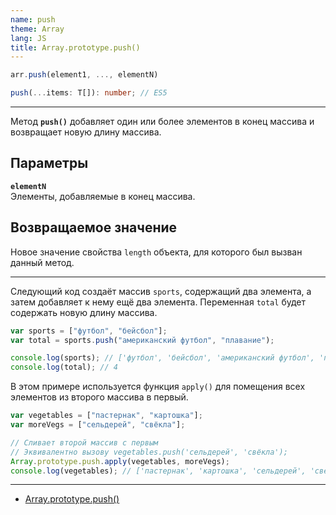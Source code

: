 ```yaml
---
name: push
theme: Array
lang: JS
title: Array.prototype.push()
---
```


```js
arr.push(element1, ..., elementN)
```

```ts
push(...items: T[]): number; // ES5
```

---

Метод **`push()`** добавляет один или более элементов в конец массива и возвращает новую длину массива.

## Параметры

**`elementN`**<br />
Элементы, добавляемые в конец массива.

## Возвращаемое значение

Новое значение свойства `length` объекта, для которого был вызван данный метод.

---

Следующий код создаёт массив `sports`, содержащий два элемента, а затем добавляет к нему ещё два элемента. Переменная `total` будет содержать новую длину массива.

```js
var sports = ["футбол", "бейсбол"];
var total = sports.push("американский футбол", "плавание");

console.log(sports); // ['футбол', 'бейсбол', 'американский футбол', 'плавание']
console.log(total); // 4
```

В этом примере используется функция `apply()` для помещения всех элементов из второго массива в первый.

```js
var vegetables = ["пастернак", "картошка"];
var moreVegs = ["сельдерей", "свёкла"];

// Сливает второй массив с первым
// Эквивалентно вызову vegetables.push('сельдерей', 'свёкла');
Array.prototype.push.apply(vegetables, moreVegs);
console.log(vegetables); // ['пастернак', 'картошка', 'сельдерей', 'свёкла']
```

---

- [Array.prototype.push()](https://developer.mozilla.org/ru/docs/Web/JavaScript/Reference/Global_Objects/Array/push)
